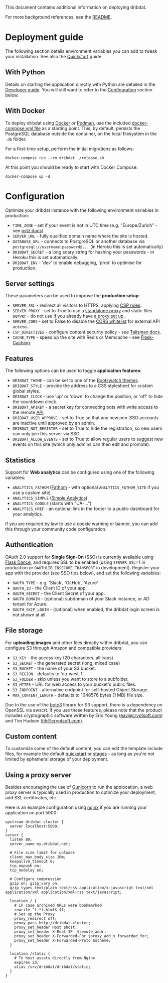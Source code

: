 This document contains additional information on deploying dribdat.

For more background references, see the [README](README.md).

# Deployment guide

The following section details environment variables you can add to tweak your installation. See also the [Quickstart](../README.md#quickstart) guide.

## With Python

Details on starting the application directly with Python are detailed in the [Developer guide](CONTRIBUTE.md). You will still want to refer to the [Configuration](#Configuration) section below.

## With Docker

To deploy dribdat using [Docker](https://www.docker.com/) or [Podman](https://docs.podman.io/en/latest/index.html), use the included [docker-compose.yml file](docker-compose.yml) as a starting point. This, by default, persists the PostgreSQL database outside the container, on the local filesystem in the `.db` folder.

For a first-time setup, perform the initial migrations as follows:

`docker-compose run --rm dribdat ./release.sh`

At this point you should be ready to start with Docker Compose:

`docker-compose up -d`

# Configuration

Optimize your dribdat instance with the following environment variables in production:

* `TIME_ZONE` - set if your event is not in UTC time (e.g. "Europe/Zurich" - see [pytz docs](https://pythonhosted.org/pytz/)).
* `SERVER_URL` - fully qualified domain name where the site is hosted.
* `DATABASE_URL` - connects to PostgreSQL or another database via `postgresql://username:password@...` (in Heroku this is set automatically)
* `DRIBDAT_SECRET` - a long scary string for hashing your passwords - in Heroku this is set automatically.
* `DRIBDAT_ENV` - 'dev' to enable debugging, 'prod' to optimise for production.

## Server settings

These parameters can be used to improve the **production setup**:

* `SERVER_SSL` - redirect all visitors to HTTPS, applying [CSP rules](https://developers.google.com/web/fundamentals/security/csp).
* `SERVER_PROXY` - set to True to use a [standalone proxy](https://flask.palletsprojects.com/en/2.0.x/deploying/wsgi-standalone/#proxy-setups) and static files server - do not use if you already have [a proxy set up](#using-a-proxy-server).
* `SERVER_CORS` - set to False to disable the [CORS whitelist](https://flask.palletsprojects.com/en/2.0.x/deploying/wsgi-standalone/#proxy-setups) for external API access.
* `CSP_DIRECTIVES` - configure content security policy - see [Talisman docs](https://github.com/GoogleCloudPlatform/flask-talisman#content-security-policy).
* `CACHE_TYPE` - speed up the site with Redis or Memcache - see [Flask-Caching](https://flask-caching.readthedocs.io/en/latest/index.html#configuring-flask-caching).

## Features

The following options can be used to toggle **application features**:

* `DRIBDAT_THEME` - can be set to one of the [Bootswatch themes](https://bootswatch.com/).
* `DRIBDAT_STYLE` - provide the address to a CSS stylesheet for custom global styles.
* `DRIBDAT_CLOCK` - use 'up' or 'down' to change the position, or 'off' to hide the countdown clock.
* `DRIBDAT_APIKEY` - a secret key for connecting bots with write access to the remote [API](#api).
* `DRIBDAT_USER_APPROVE` - set to True so that any new non-SSO accounts are inactive until approved by an admin.
* `DRIBDAT_NOT_REGISTER` - set to True to hide the registration, so new users can only join this server via SSO.
* `DRIBDAT_ALLOW_EVENTS` - set to True to allow regular users to suggest new events on this site (which only admins can then edit and promote).

## Statistics

Support for **Web analytics** can be configured using one of the following variables:

* `ANALYTICS_FATHOM` ([Fathom](https://usefathom.com/) - with optional `ANALYTICS_FATHOM_SITE` if you use a custom site)
* `ANALYTICS_SIMPLE` ([Simple Analytics](https://simpleanalytics.com))
* `ANALYTICS_GOOGLE` (starts with "UA-...")
* `ANALYTICS_HREF` - an optional link in the footer to a public dashboard for your analytics.

If you are required by law to use a cookie warning or banner, you can add this through your community code configuration.

## Authentication

OAuth 2.0 support for **Single Sign-On** (SSO) is currently available using [Flask Dance](https://flask-dance.readthedocs.io/), and requires SSL to be enabled (using `SERVER_SSL`=1 in production or `OAUTHLIB_INSECURE_TRANSPORT` in development). Register your app with the provider (see SSO tips below), and set the following variables:

* `OAUTH_TYPE` - e.g. 'Slack', 'GitHub', 'Azure'
* `OAUTH_ID` - the Client ID of your app.
* `OAUTH_SECRET` - the Client Secret of your app.
* `OAUTH_DOMAIN` - (optional) subdomain of your Slack instance, or AD tenant for Azure.
* `OAUTH_SKIP_LOGIN` - (optional) when enabled, the dribdat login screen is not shown at all.

## File storage

For **uploading images** and other files directly within dribdat, you can configure S3 through Amazon and compatible providers:

* `S3_KEY` - the access key (20 characters, all caps)
* `S3_SECRET` - the generated secret (long, mixed case)
* `S3_BUCKET` - the name of your S3 bucket.
* `S3_REGION` - defaults to 'eu-west-1'.
* `S3_FOLDER` - skip unless you want to store to a subfolder.
* `S3_HTTPS` - URL for web access to your bucket's public files.
* `S3_ENDPOINT` - alternative endpoint for self-hosted Object Storage.
* `MAX_CONTENT_LENGTH` - defaults to 1048576 bytes (1 MB) file size.

Due to the use of the [boto3](https://github.com/boto/boto3/) library for S3 support, there is a dependency on OpenSSL via awscrt. If you use these features, please note that the product includes cryptographic software written by Eric Young (eay@cryptsoft.com) and Tim Hudson (tjh@cryptsoft.com). 

## Custom content

To customize some of the default content, you can edit the template include files, for example the default [quickstart](dribdat/templates/includes/quickstart.md) or [stages](dribdat/templates/includes/stages.yaml) - as long as you're not limited by ephemeral storage of your deployment.

## Using a proxy server

Besides encouraging the use of [Gunicorn](https://flask.palletsprojects.com/en/2.0.x/deploying/wsgi-standalone/#) to run the applocation, a web proxy server is typically used in production to optimize your deployment, add SSL certificates, etc.

Here is an example configuration using [nginx](https://nginx.org/) if you are running your application on port 5000:

```
upstream dribdat-cluster {
  server localhost:5000;
}
server {
  listen 80;
  server_name my.dribdat.net;

  # File size limit for uploads
  client_max_body_size 10m;
  keepalive_timeout 0;
  tcp_nopush on;
  tcp_nodelay on;

  # Configure compression
  gzip on; gzip_vary on;
  gzip_types text/plain text/css application/x-javascript text/xml application/xml application/xml+rss text/javascript;

  location / {
    # In case archived URLs were bookmarked
    rewrite ^(.*).html$ $1;
    # Set up the Proxy
    proxy_redirect off;
    proxy_pass http://dribdat-cluster;
    proxy_set_header Host $host;
    proxy_set_header X-Real-IP  $remote_addr;
    proxy_set_header X-Forwarded-For $proxy_add_x_forwarded_for;
    proxy_set_header X-Forwarded-Proto $scheme;
  }

  location /static {
    # To host assets directly from Nginx
    expires 2d;
    alias /srv/dribdat/dribdat/static;
  }
}
```
